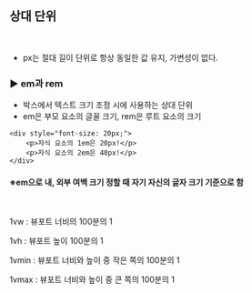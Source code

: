 ## 상대 단위

<br>

- px는 절대 길이 단위로 항상 동일한 값 유지, 가변성이 없다.



### ▶ em과 rem

- 박스에서 텍스트 크기 조정 시에 사용하는 상대 단위
- em은 부모 요소의 글꼴 크기, rem은 루트 요소의 크기

```
<div style="font-size: 20px;">
	<p>자식 요소의 1em은 20px!</p>
	<p>자식 요소의 2em은 40px!</p>
</div>
```



#### ※em으로 내, 외부 여백 크기 정할 때 자기 자신의 글자 크기 기준으로 함

<br>

1vw : 뷰포트 너비의 100분의 1

1vh : 뷰포트 높이 100분의 1

1vmin : 뷰포트 너비와 높이 중 작은 쪽의 100분의 1

1vmax : 뷰포트 너비와 높이 중 큰 쪽의 100분의 1